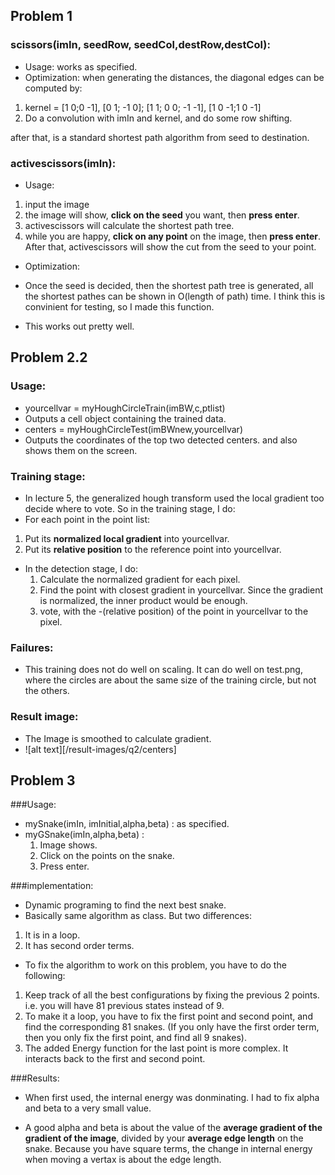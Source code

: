 ## Problem 1

### scissors(imIn, seedRow, seedCol,destRow,destCol):
- Usage: works as specified.
- Optimization: when generating the distances, the diagonal edges can be computed by:
 1. kernel = [1 0;0 -1], [0 1; -1 0]; [1 1; 0 0; -1 -1], [1 0 -1;1 0 -1] 
 2. Do a convolution with imIn and kernel, and do some row shifting.

after that, is a standard shortest path algorithm from seed to destination.

### activescissors(imIn):
- Usage: 
 1. input the image
 2. the image will show, **click on the seed** you want, then **press enter**.
 3. activescissors will calculate the shortest path tree.
 4. while you are happy, **click on any point** on the image, then **press enter**. After that, activescissors will show the cut from the seed to your point.
- Optimization:
 - Once the seed is decided, then the shortest path tree is generated, all the shortest pathes can be shown in O(length of path) time. I think this is convinient for testing, so I made this function.

- This works out pretty well.

## Problem 2.2
### Usage: 
- yourcellvar = myHoughCircleTrain(imBW,c,ptlist)
 - Outputs a cell object containing the trained data.
- centers = myHoughCircleTest(imBWnew,yourcellvar)
 - Outputs the coordinates of the top two detected centers. and also shows them on the screen.

### Training stage:
- In lecture 5, the generalized hough transform used the local gradient too decide where to vote. So in the training stage, I do:
- For each point in the point list:
 1. Put its **normalized local gradient** into yourcellvar.
 2. Put its **relative position** to the reference point into yourcellvar.

- In the detection stage, I do:
  1. Calculate the normalized gradient for each pixel.
  2. Find the point with closest gradient in yourcellvar. Since the gradient is normalized, the inner product would be enough.
  3. vote, with the -(relative position) of the point in yourcellvar to the pixel.

### Failures:
- This training does not do well on scaling. It can do well on test.png, where the circles are about the same size of the training circle, but not the others.

### Result image:

- The Image is smoothed to calculate gradient. 
- ![alt text][/result-images/q2/centers]

## Problem 3

###Usage: 
- mySnake(imIn, imInitial,alpha,beta) : as specified.
- myGSnake(imIn,alpha,beta) : 
  1. Image shows.
  2. Click on the points on the snake.
  3. Press enter.


###implementation:
- Dynamic programing to find the next best snake.
- Basically same algorithm as class. But two differences:
 1. It is in a loop.
 2. It has second order terms.
- To fix the algorithm to work on this problem, you have to do the following:
 1. Keep track of all the best configurations by fixing the previous 2 points. i.e. you will have 81 previous states instead of 9.
 2. To make it a loop, you have to fix the first point and second point, and find the corresponding 81 snakes. (If you only have the first order term, then you only fix the first point, and find all 9 snakes).
 3. The added Energy function for the last point is more complex. It interacts back to the first and second point.

###Results:
- When first used, the internal energy was donminating. I had to fix alpha and beta to a very small value.

- A good alpha and beta is about the value of the **average gradient of the gradient of the image**, divided by your **average edge length** on the snake. Because you have square terms, the change in internal energy when moving a vertax is about the edge length.


